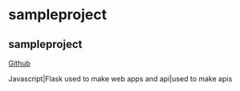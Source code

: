 # sampleproject

## sampleproject 

[Github](https://www.github.com)	

Javascript|Flask
used to make web apps and api|used to make apis